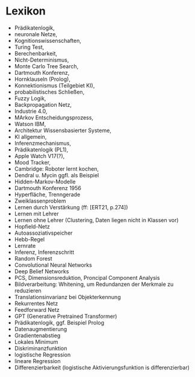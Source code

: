 # Lexikon
- Prädikatenlogik,
- neuronale Netze,
- Kognitionswissenschaften,
- Turing Test,
- Berechenbarkeit,
- Nicht-Determinismus,
- Monte Carlo Tree Search,
- Dartmouth Konferenz,
- Hornklauseln (Prolog),
- Konnektionismus (Teilgebiet KI),
- probabilistisches Schließen,
- Fuzzy Logik,
- Backpropagation Netz,
- Industrie 4.0,
- MArkov Entscheidungsprozess,
- Watson IBM,
- Architektur Wissensbasierter Systeme,
- KI allgemein,
- Inferenzmechanismus,
- Prädikatenlogik (PL1),
- Apple Watch V17(?),
- Mood Tracker,
- Cambridge: Roboter lernt kochen,
- Dendral u. Mycin ggfl. als Beispiel
- Hidden-Markov-Modelle
- Dartmouth Konferenz 1956
- Hyperfläche, Trenngerade
- Zweiklassenproblem
- Lernen durch Verstärkung (ff: [ERT21, p.274])
- Lernen mit Lehrer
- Lernen ohne Lehrer (Clustering, Daten liegen nicht in Klassen vor)
- Hopfield-Netz
- Autoassoziativspeicher
- Hebb-Regel
- Lernrate
- Inferenz, Inferenzschritt
- Random Forest
- Convolutional Neural Networks
- Deep Belief Networks
- PCS, Dimensionsreduktion, Proncipal Component Analysis
- Bildverarbeitung: Whitening, um Redundanzen der Merkmale zu reduzieren
- Translationsinvarianz bei Objekterkennung
- Rekurrentes Netz
- Feedforward Netz
- GPT (Generative Pretrained Transformer)
- Prädikatenlogik, ggf. Beispiel Prolog
- Datenaugmentierung
- Gradientenabstieg
- Lokales Minimum
- Diskriminanzfunktion
- logistische Regression
- lineare Regression
- Differenzierbarkeit (logistische Aktivierungsfunktion is differenzierbar)
